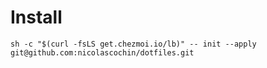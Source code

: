 # Install 
```shell
sh -c "$(curl -fsLS get.chezmoi.io/lb)" -- init --apply git@github.com:nicolascochin/dotfiles.git
```
